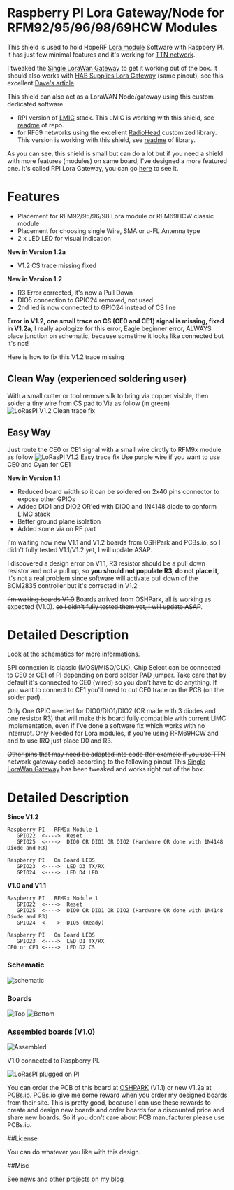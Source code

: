 Raspberry PI Lora Gateway/Node for RFM92/95/96/98/69HCW Modules
===============================================================

This shield is used to hold HopeRF [Lora module][4] Software with Raspbery PI. it has just few minimal features and it's working for [TTN network][1]. 

I tweaked the [Single LoraWan Gateway][5] to get it working out of the box. It should also works with [HAB Supplies Lora Gateway][7] (same pinout), see this excellent [Dave's article][6].

This shield can also act as a LoraWAN Node/gateway using this custom dedicated software    
- RPI version of [LMIC][9] stack. This LMIC is working with this shield, see [readme][13] of repo.
- for RF69 networks using the excellent [RadioHead][10] customized library. This version is working with this shield, see [readme][12] of library.

As you can see, this shield is small but can do a lot but if you need a shield with more features (modules) on same board, I've designed a more featured one. It's called RPI Lora Gateway, you can go [here][11] to see it.

Features
========
- Placement for RFM92/95/96/98 Lora module or RFM69HCW classic module
- Placement for choosing single Wire, SMA or u-FL Antenna type
- 2 x LED LED for visual indication

**New in Version 1.2a**

- V1.2 CS trace missing fixed

**New in Version 1.2**

- R3 Error corrected, it's now a Pull Down
- DIO5 connection to GPIO24 removed, not used
- 2nd led is now connected to GPIO24 instead of CS line

**Error in V1.2, one small trace on CS (CE0 and CE1) signal is missing, fixed in V1.2a**, I really apologize for this error, Eagle beginner error, ALWAYS place junction on schematic, because sometime it looks like connected but it's not!

Here is how to fix this V1.2 trace missing

Clean Way (experienced soldering user)
---------------------------------------
With a small cutter or tool remove silk to bring via copper visible, then solder a tiny wire from CS pad to Via as follow (in green)
<img src="https://raw.githubusercontent.com/hallard/LoRasPI/master/images/LoRasPI-clean-fix.jpg" alt="LoRasPI V1.2 Clean trace fix">

Easy Way
--------
Just route the CE0 or CE1 signal with a small wire dirctly to RFM9x module as follow
<img src="https://raw.githubusercontent.com/hallard/LoRasPI/master/images/LoRasPI-easy-fix.jpg" alt="LoRasPI V1.2 Easy trace fix">
Use purple wire if you want to use CE0 and Cyan for CE1

**New in Version 1.1**

- Reduced board width so it can be soldered on 2x40 pins connector to expose other GPIOs
- Added DIO1 and DIO2 OR'ed with DIO0 and 1N4148 diode to conform LIMC stack
- Better ground plane isolation
- Added some via on RF part 

I'm waiting now new V1.1 and V1.2 boards from OSHPark and PCBs.io, so I didn't fully tested V1.1/V1.2 yet, I will update ASAP.

I discovered a design error on V1.1, R3 resistor should be a pull down resistor and not a pull up, so **you should not populate R3, do not place it**, it's not a real problem since software will activate pull down of the BCM2835 controller but it's corrected in V1.2

~~I'm waiting boards V1.0~~ Boards arrived from OSHPark, all is working as expected (V1.0). ~~so I didn't fully tested them yet, I will update ASAP~~.

Detailed Description
====================

Look at the schematics for more informations.

SPI connexion is classic (MOSI/MISO/CLK), Chip Select can be connected to CE0 or CE1 of PI depending on bord solder PAD jumper.
Take care that by default it's connected to CE0 (wired) so you don't have to do anything. If you want to connect to CE1 you'll need to cut CE0 trace on the PCB (on the solder pad).

Only One GPIO needed for DIO0/DIO1/DIO2 (OR made with 3 diodes and one resistor R3) that will make this board fully compatible with current LIMC implementation, even if I've done a software fix which works with no interrupt. Only Needed for Lora modules, if you're using RFM69HCW and and to use IRQ just place D0 and R3.

~~Other pins that may need be adapted into code (for example if you use TTN network gateway code) according to the following pinout~~ This [Single LoraWan Gateway][5] has been tweaked and works right out of the box.

Detailed Description
====================

**Since V1.2**
```
Raspberry PI   RFM9x Module 1
   GPIO22  <---->  Reset
   GPIO25  <---->  DIO0 OR DIO1 OR DIO2 (Hardware OR done with 1N4148 Diode and R3)

Raspberry PI   On Board LEDS
   GPIO23  <---->  LED D3 TX/RX
   GPIO24  <---->  LED D4 LED
```

**V1.0 and V1.1**
```
Raspberry PI   RFM9x Module 1
   GPIO22  <---->  Reset
   GPIO25  <---->  DIO0 OR DIO1 OR DIO2 (Hardware OR done with 1N4148 Diode and R3)
   GPIO24  <---->  DIO5 (Ready)

Raspberry PI   On Board LEDS
   GPIO23  <---->  LED D1 TX/RX
CE0 or CE1 <---->  LED D2 CS
```

### Schematic  
![schematic](https://raw.githubusercontent.com/hallard/LoRasPI/master/images/LoRasPI-sch.png)  

### Boards  
<img src="https://raw.githubusercontent.com/hallard/LoRasPI/master/images/LoRasPI-top.png" alt="Top">    

<img src="https://raw.githubusercontent.com/hallard/LoRasPI/master/images/LoRasPI-bot.png" alt="Bottom"> 

### Assembled boards (V1.0)

<img src="https://raw.githubusercontent.com/hallard/LoRasPI/master/images/LoRasPI-assembled.jpg" alt="Assembled">    

V1.0 connected to Raspberry PI.

<img src="https://raw.githubusercontent.com/hallard/LoRasPI/master/images/LoRasPI-on-Pi.jpg" alt="LoRasPI plugged on PI">

You can order the PCB of this board at [OSHPARK][3] (V1.1) or new V1.2a at [PCBs.io][8]. PCBs.io give me some reward when you order my designed boards from their site. This is pretty good, because I can use these rewards to create and design new boards and order boards for a discounted price and share new boards. So if you don't care about PCB manufacturer please use PCBs.io.

##License

You can do whatever you like with this design.

##Misc

See news and other projects on my [blog][2] 

[1]: https://staging.thethingsnetwork.org/wiki/Hardware/Gateways/DIY 
[2]: https://hallard.me
[3]: https://oshpark.com/shared_projects/BVwV2j3b
[4]: http://www.hoperf.com/rf_transceiver/lora/
[5]: https://github.com/hallard/single_chan_pkt_fwd
[6]: http://www.daveakerman.com/?p=1719
[7]: https://store.uputronics.com/index.php?route=product/product&search=lora&product_id=68
[8]: https://PCBs.io/share/4q9kM
[9]: https://github.com/hallard/arduino-lmic/tree/rpi
[10]: https://github.com/hallard/RadioHead
[11]: https://github.com/hallard/RPI-Lora-Gateway
[12]: https://github.com/hallard/RadioHead/blob/master/README.md
[13]: https://github.com/hallard/arduino-lmic/blob/rpi/README.md
